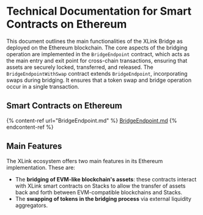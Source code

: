# Technical Documentation for Smart Contracts on Ethereum

This document outlines the main functionalities of the XLink Bridge as deployed on the Ethereum blockchain. The core aspects of the bridging operation are implemented in the `BridgeEndpoint` contract, which acts as the main entry and exit point for cross-chain transactions, ensuring that assets are securely locked, transferred, and released. The `BridgeEndpointWithSwap` contract extends `BridgeEndpoint`, incorporating swaps during bridging. It ensures that a token swap and bridge operation occur in a single transaction.

## Smart Contracts on Ethereum

{% content-ref url="BridgeEndpoint.md" %} [BridgeEndpoint.md](BridgeEndpoint.md) {% endcontent-ref %}

## Main Features

The XLink ecosystem offers two main features in its Ethereum implementation. These are:
- The **bridging of EVM-like blockchain's assets**: these contracts interact with XLink smart contracts on Stacks to allow the transfer of assets back and forth between EVM-compatible blockchains and Stacks. 
- The **swapping of tokens in the bridging process** via external liquidity aggregators.

